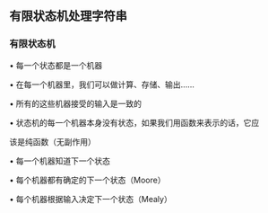 ## 有限状态机处理字符串
### 有限状态机
• 每一个状态都是一个机器


• 在每一个机器里，我们可以做计算、存储、输出......


• 所有的这些机器接受的输入是一致的


• 状态机的每一个机器本身没有状态，如果我们用函数来表示的话，它应


该是纯函数（无副作用）


• 每一个机器知道下一个状态


• 每个机器都有确定的下一个状态（Moore）


• 每个机器根据输入决定下一个状态（Mealy）

